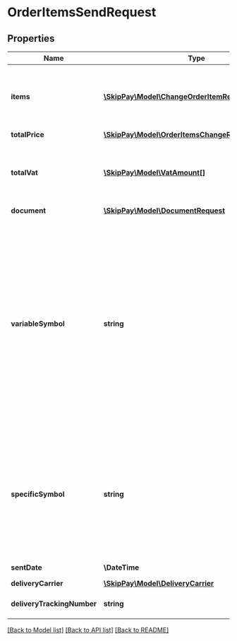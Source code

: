 # OrderItemsSendRequest

## Properties

Name | Type | Description | Notes
------------ | ------------- | ------------- | -------------
**items** | [**\SkipPay\Model\ChangeOrderItemRequestSerializer[]**](ChangeOrderItemRequestSerializer.md) | List of changed items. All items are considered when empty. | [optional]
**totalPrice** | [**\SkipPay\Model\OrderItemsChangeRequestTotalPrice**](OrderItemsChangeRequestTotalPrice.md) |  | [optional]
**totalVat** | [**\SkipPay\Model\VatAmount[]**](VatAmount.md) | Total VAT amounts of items (from orderItems array) split by their VAT rates. | [optional]
**document** | [**\SkipPay\Model\DocumentRequest**](DocumentRequest.md) |  | [optional]
**variableSymbol** | **string** | Required if was not specified earlier in &#39;&#39;Create application&#39;&#39; or &#39;&#39;Change application order&#39;&#39; operations. Symbol used for making the payment to your account. This string must contain only numbers, maximum length is 10 characters (digits). | [optional]
**specificSymbol** | **string** | Symbol used for making the payment to your account. This string must contain only numbers, maximum length is 10 characters (digits). | [optional]
**sentDate** | **\DateTime** | Shipping date | [optional]
**deliveryCarrier** | [**\SkipPay\Model\DeliveryCarrier**](DeliveryCarrier.md) |  | [optional]
**deliveryTrackingNumber** | **string** | Delivery tracking number | [optional]

[[Back to Model list]](../../README.md#models) [[Back to API list]](../../README.md#endpoints) [[Back to README]](../../README.md)
